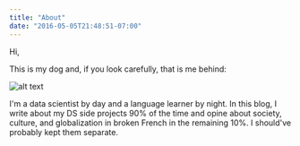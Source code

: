 ```yaml
---
title: "About"
date: "2016-05-05T21:48:51-07:00"
---
```


Hi,

This is my dog and, if you look carefully, that is me behind:

<img src="https://avatars1.githubusercontent.com/u/4780585?v=3&s=350" alt="alt text">

I'm a data scientist by day and a language learner by night. In this blog, I write about my DS side projects 90% of the time and opine about society, culture, and globalization in broken French in the remaining 10%. I should've probably kept them separate.